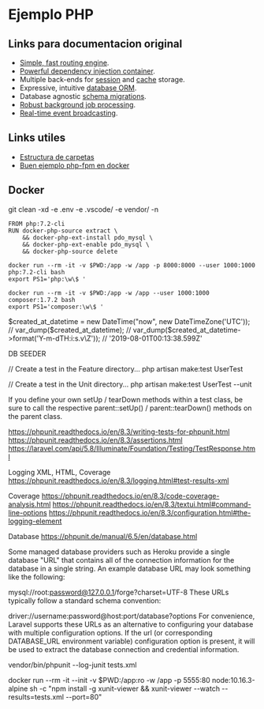 # Ejemplo PHP

## Links para documentacion original

- [Simple, fast routing engine](https://laravel.com/docs/routing).
- [Powerful dependency injection container](https://laravel.com/docs/container).
- Multiple back-ends for [session](https://laravel.com/docs/session) and [cache](https://laravel.com/docs/cache) storage.
- Expressive, intuitive [database ORM](https://laravel.com/docs/eloquent).
- Database agnostic [schema migrations](https://laravel.com/docs/migrations).
- [Robust background job processing](https://laravel.com/docs/queues).
- [Real-time event broadcasting](https://laravel.com/docs/broadcasting).

## Links utiles

- [Estructura de carpetas](https://laravel.com/docs/5.8/structure)
- [Buen ejemplo php-fpm en docker](https://github.com/BretFisher/php-docker-good-defaults/blob/master/Dockerfile#L44)

## Docker

git clean -xd -e .env -e .vscode/ -e vendor/ -n

```shell
FROM php:7.2-cli
RUN docker-php-source extract \
    && docker-php-ext-install pdo_mysql \
    && docker-php-ext-enable pdo_mysql \
    && docker-php-source delete
```

```shell
docker run --rm -it -v $PWD:/app -w /app -p 8000:8000 --user 1000:1000 php:7.2-cli bash
export PS1='php:\w\$ '

docker run --rm -it -v $PWD:/app -w /app --user 1000:1000 composer:1.7.2 bash
export PS1='composer:\w\$ '
```

$created_at_datetime = new DateTime("now", new DateTimeZone('UTC'));
// var_dump($created_at_datetime);
// var_dump($created_at_datetime->format('Y-m-dTH:i:s.v\Z'));
// '2019-08-01T00:13:38.599Z'

DB SEEDER

// Create a test in the Feature directory...
php artisan make:test UserTest

// Create a test in the Unit directory...
php artisan make:test UserTest --unit

If you define your own setUp / tearDown methods within a test class, be sure to call the respective parent::setUp() / parent::tearDown() methods on the parent class.

https://phpunit.readthedocs.io/en/8.3/writing-tests-for-phpunit.html
https://phpunit.readthedocs.io/en/8.3/assertions.html
https://laravel.com/api/5.8/Illuminate/Foundation/Testing/TestResponse.html

Logging XML, HTML, Coverage
https://phpunit.readthedocs.io/en/8.3/logging.html#test-results-xml

Coverage
https://phpunit.readthedocs.io/en/8.3/code-coverage-analysis.html
https://phpunit.readthedocs.io/en/8.3/textui.html#command-line-options
https://phpunit.readthedocs.io/en/8.3/configuration.html#the-logging-element

Database
https://phpunit.de/manual/6.5/en/database.html

Some managed database providers such as Heroku provide a single database "URL" that contains all of the connection information for the database in a single string. An example database URL may look something like the following:

mysql://root:password@127.0.0.1/forge?charset=UTF-8
These URLs typically follow a standard schema convention:

driver://username:password@host:port/database?options
For convenience, Laravel supports these URLs as an alternative to configuring your database with multiple configuration options. If the url (or corresponding DATABASE_URL environment variable) configuration option is present, it will be used to extract the database connection and credential information.

vendor/bin/phpunit --log-junit tests.xml

docker run --rm -it --init -v $PWD:/app:ro -w /app -p 5555:80 node:10.16.3-alpine sh -c "npm install -g xunit-viewer && xunit-viewer --watch --results=tests.xml --port=80"